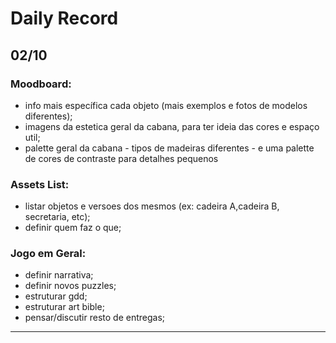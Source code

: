 # Daily Record

## **02/10**


### Moodboard:
 - info mais específica cada objeto (mais exemplos e fotos de modelos diferentes);
 - imagens da estetica geral da cabana, para ter ideia das cores e espaço util;
 - palette geral da cabana  - tipos de madeiras diferentes - e uma palette de cores de contraste para detalhes pequenos


### Assets List:
 - listar objetos e versoes dos mesmos (ex: cadeira A,cadeira B, secretaria, etc);
 - definir quem faz o que;

### Jogo em Geral:
 - definir narrativa;
 - definir novos puzzles;
 - estruturar gdd;
 - estruturar art bible;
 - pensar/discutir resto de entregas;

---

